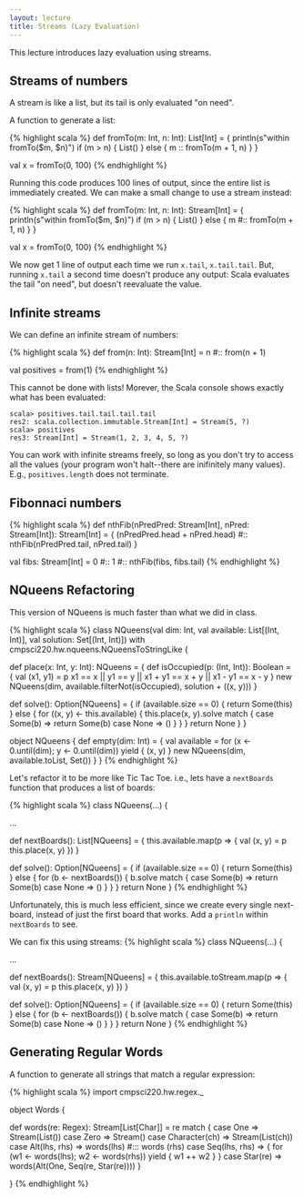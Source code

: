 ```yaml
---
layout: lecture
title: Streams (Lazy Evaluation)
---
```


This lecture introduces lazy evaluation using streams.

## Streams of numbers

A stream is like a list, but its tail is only evaluated "on need".

A function to generate a list:

{% highlight scala %}
def fromTo(m: Int, n: Int): List[Int] = {
  println(s"within fromTo($m, $n)")
  if (m > n) {
    List()
  }
  else {
    m :: fromTo(m + 1, n)
  }
}

val x = fromTo(0, 100)
{% endhighlight %}

Running this code produces 100 lines of output, since the entire list is
immediately created. We can make a small change to use a stream instead:

{% highlight scala %}
def fromTo(m: Int, n: Int): Stream[Int] = {
  println(s"within fromTo($m, $n)")
  if (m > n) {
    List()
  }
  else {
    m #:: fromTo(m + 1, n)
  }
}

val x = fromTo(0, 100)
{% endhighlight %}

We now get 1 line of output each time we run `x.tail`, `x.tail.tail`.
But, running `x.tail` a second time doesn't produce any output: Scala evaluates
the tail "on need", but doesn't reevaluate the value.

## Infinite streams

We can define an infinite stream of numbers:

{% highlight scala %}
def from(n: Int): Stream[Int] = n #:: from(n + 1)

val positives = from(1)
{% endhighlight %}

This cannot be done with lists! Morever, the Scala console shows exactly what has
been evaluated:

    scala> positives.tail.tail.tail.tail
    res2: scala.collection.immutable.Stream[Int] = Stream(5, ?)
    scala> positives
    res3: Stream[Int] = Stream(1, 2, 3, 4, 5, ?)

You can work with infinite streams freely, so long as you don't try to access
all the values (your program won't halt--there are inifinitely many values).
E.g., `positives.length` does not terminate.

## Fibonnaci numbers

{% highlight scala %}
def nthFib(nPredPred: Stream[Int], nPred: Stream[Int]): Stream[Int] = {
  (nPredPred.head + nPred.head) #:: nthFib(nPredPred.tail, nPred.tail)
}

val fibs: Stream[Int] = 0 #:: 1 #:: nthFib(fibs, fibs.tail)
{% endhighlight %}


## NQueens Refactoring

This version of NQueens is much faster than what we did in class.

{% highlight scala %}
class NQueens(val dim: Int,
              val available: List[(Int, Int)],
              val solution: Set[(Int, Int)])
  with cmpsci220.hw.nqueens.NQueensToStringLike {

  def place(x: Int, y: Int): NQueens = {
    def isOccupied(p: (Int, Int)): Boolean = {
      val (x1, y1) = p
      x1 == x || y1 == y || x1 + y1 == x + y  || x1 - y1 == x - y
    }
    new NQueens(dim, available.filterNot(isOccupied), solution + ((x, y)))
  }

  def solve(): Option[NQueens] = {
    if (available.size == 0) {
      return Some(this)
    }
    else {
      for ((x, y) <- this.available) {
        this.place(x, y).solve match {
          case Some(b) => return Some(b)
          case None => ()
        }
      }
    }
    return None
  }
}

object NQueens {
  def empty(dim: Int) = {
    val available = for (x <- 0.until(dim); y <- 0.until(dim)) yield { (x, y) }
    new NQueens(dim, available.toList, Set())
  }
}
{% endhighlight %}

Let's refactor it to be more like Tic Tac Toe. i.e., lets have a `nextBoards`
function that produces a list of boards:

{% highlight scala %}
class NQueens(...) {

  ...

  def nextBoards(): List[NQueens] = {
    this.available.map(p => {
      val (x, y) = p
      this.place(x, y)
    })
  }

  def solve(): Option[NQueens] = {
    if (available.size == 0) {
      return Some(this)
    }
    else {
      for (b <- nextBoards()) {
        b.solve match {
          case Some(b) => return Some(b)
          case None => ()
        }
      }
    }
    return None
  }
{% endhighlight %}

Unfortunately, this is much less efficient, since we create every single
next-board, instead of just the first board that works.
Add a `println` within `nextBoards` to see.

We can fix this using streams:
{% highlight scala %}
class NQueens(...) {

  ...

  def nextBoards(): Stream[NQueens] = {
    this.available.toStream.map(p => {
      val (x, y) = p
      this.place(x, y)
    })
  }

  def solve(): Option[NQueens] = {
    if (available.size == 0) {
      return Some(this)
    }
    else {
      for (b <- nextBoards()) {
        b.solve match {
          case Some(b) => return Some(b)
          case None => ()
        }
      }
    }
    return None
  }
{% endhighlight %}

## Generating Regular Words

A function to generate all strings that match a regular expression:

{% highlight scala %}
import cmpsci220.hw.regex._

object Words {

  def words(re: Regex): Stream[List[Char]] = re match {
    case One => Stream(List())
    case Zero => Stream()
    case Character(ch) => Stream(List(ch))
    case Alt(lhs, rhs) => words(lhs) #::: words (rhs)
    case Seq(lhs, rhs) => {
      for (w1 <- words(lhs); w2 <- words(rhs)) yield {
        w1 ++ w2
      }
    }
    case Star(re) => words(Alt(One, Seq(re, Star(re))))
  }

}
{% endhighlight %}

